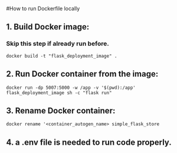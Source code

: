 #How to run Dockerfile locally 

## 1. Build Docker image:
### Skip this step if already run before.
```
docker build -t "flask_deployment_image" .
```

## 2. Run Docker container from the image:
```
docker run -dp 5007:5000 -w /app -v '$(pwd):/app' flask_deployment_image sh -c "flask run"
```

## 3. Rename Docker container:
```
docker rename '<container_autogen_name> simple_flask_store
```

## 4. a .env file is needed to run code properly.